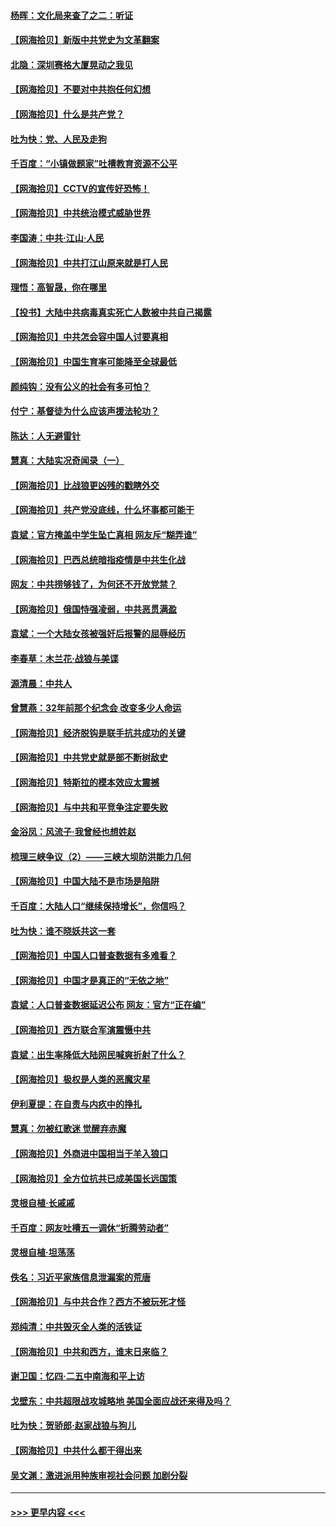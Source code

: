 #### [杨晖：文化局来查了之二：听证](../pages/nsc993/n12966528.md?t=05230302) 
#### [【网海拾贝】新版中共党史为文革翻案](../pages/nsc993/n12967526.md?t=05230302) 
#### [北隐：深圳赛格大厦晃动之我见](../pages/nsc993/n12967393.md?t=05230302) 
#### [【网海拾贝】不要对中共抱任何幻想](../pages/nsc993/n12965222.md?t=05230302) 
#### [【网海拾贝】什么是共产党？](../pages/nsc993/n12962781.md?t=05230302) 
#### [吐为快：党、人民及走狗](../pages/nsc993/n12962747.md?t=05230302) 
#### [千百度：“小镇做题家”吐槽教育资源不公平](../pages/nsc993/n12962705.md?t=05230302) 
#### [【网海拾贝】CCTV的宣传好恐怖！](../pages/nsc993/n12959984.md?t=05230302) 
#### [【网海拾贝】中共统治模式威胁世界](../pages/nsc993/n12957622.md?t=05230302) 
#### [李国涛：中共‧江山‧人民](../pages/nsc993/n12957502.md?t=05230302) 
#### [【网海拾贝】中共打江山原来就是打人民](../pages/nsc993/n12954345.md?t=05230302) 
#### [理悟：高智晟，你在哪里](../pages/nsc993/n12953115.md?t=05230302) 
#### [【投书】大陆中共病毒真实死亡人数被中共自己揭露](../pages/nsc993/n12953050.md?t=05230302) 
#### [【网海拾贝】中共怎会容中国人讨要真相](../pages/nsc993/n12952161.md?t=05230302) 
#### [【网海拾贝】中国生育率可能降至全球最低](../pages/nsc993/n12948793.md?t=05230302) 
#### [颜纯钩：没有公义的社会有多可怕？](../pages/nsc993/n12947626.md?t=05230302) 
#### [付宁：基督徒为什么应该声援法轮功？](../pages/nsc993/n12947233.md?t=05230302) 
#### [陈达：人无避雷针](../pages/nsc993/n12947098.md?t=05230302) 
#### [慧真：大陆实况奇闻录（一）](../pages/nsc993/n12945811.md?t=05230302) 
#### [【网海拾贝】比战狼更凶残的戳瞎外交](../pages/nsc993/n12945717.md?t=05230302) 
#### [【网海拾贝】共产党没底线，什么坏事都可能干](../pages/nsc993/n12942090.md?t=05230302) 
#### [袁斌：官方掩盖中学生坠亡真相 网友斥“糊弄谁”](../pages/nsc993/n12942029.md?t=05230302) 
#### [【网海拾贝】巴西总统暗指疫情是中共生化战](../pages/nsc993/n12938999.md?t=05230302) 
#### [网友：中共捞够钱了，为何还不开放党禁？](../pages/nsc993/n12938952.md?t=05230302) 
#### [【网海拾贝】俄国恃强凌弱，中共恶贯满盈](../pages/nsc993/n12936626.md?t=05230302) 
#### [袁斌：一个大陆女孩被强奸后报警的屈辱经历](../pages/nsc993/n12936547.md?t=05230302) 
#### [李春草：木兰花·战狼与美谍](../pages/nsc993/n12935995.md?t=05230302) 
#### [源清晨：中共人](../pages/nsc993/n12935589.md?t=05230302) 
#### [曾慧燕：32年前那个纪念会 改变多少人命运](../pages/nsc993/n12934233.md?t=05230302) 
#### [【网海拾贝】经济脱钩是联手抗共成功的关键](../pages/nsc993/n12934176.md?t=05230302) 
#### [【网海拾贝】中共党史就是部不断树敌史](../pages/nsc993/n12932844.md?t=05230302) 
#### [【网海拾贝】特斯拉的模本效应太震撼](../pages/nsc993/n12925626.md?t=05230302) 
#### [【网海拾贝】与中共和平竞争注定要失败](../pages/nsc993/n12923326.md?t=05230302) 
#### [金浴凤：风流子‧我曾经也想姓赵](../pages/nsc993/n12920911.md?t=05230302) 
#### [梳理三峡争议（2）——三峡大坝防洪能力几何](../pages/nsc993/n12920173.md?t=05230302) 
#### [【网海拾贝】中国大陆不是市场是陷阱](../pages/nsc993/n12920143.md?t=05230302) 
#### [千百度：大陆人口“继续保持增长”，你信吗？](../pages/nsc993/n12918946.md?t=05230302) 
#### [吐为快：谁不晓妖共这一套](../pages/nsc993/n12918941.md?t=05230302) 
#### [【网海拾贝】中国人口普查数据有多难看？](../pages/nsc993/n12917822.md?t=05230302) 
#### [【网海拾贝】中国才是真正的“无依之地”](../pages/nsc993/n12915845.md?t=05230302) 
#### [袁斌：人口普查数据延迟公布 网友：官方“正在编”](../pages/nsc993/n12915748.md?t=05230302) 
#### [【网海拾贝】西方联合军演震慑中共](../pages/nsc993/n12913466.md?t=05230302) 
#### [袁斌：出生率降低大陆网民喊爽折射了什么？](../pages/nsc993/n12913365.md?t=05230302) 
#### [【网海拾贝】极权是人类的恶魔灾星](../pages/nsc993/n12910697.md?t=05230302) 
#### [伊利夏提：在自责与内疚中的挣扎](../pages/nsc993/n12910493.md?t=05230302) 
#### [慧真：勿被红歌迷 觉醒弃赤魔](../pages/nsc993/n12910485.md?t=05230302) 
#### [【网海拾贝】外商进中国相当于羊入狼口](../pages/nsc993/n12908274.md?t=05230302) 
#### [【网海拾贝】全方位抗共已成美国长远国策](../pages/nsc993/n12906878.md?t=05230302) 
#### [灵根自植‧长戚戚](../pages/nsc993/n12905585.md?t=05230302) 
#### [千百度：网友吐槽五一调休“折腾劳动者”](../pages/nsc993/n12905934.md?t=05230302) 
#### [灵根自植‧坦荡荡](../pages/nsc993/n12905562.md?t=05230302) 
#### [佚名：习近平家族信息泄漏案的荒唐](../pages/nsc993/n12904705.md?t=05230302) 
#### [【网海拾贝】与中共合作？西方不被玩死才怪](../pages/nsc993/n12903873.md?t=05230302) 
#### [郑纯清：中共毁灭全人类的活铁证](../pages/nsc993/n12903785.md?t=05230302) 
#### [【网海拾贝】中共和西方，谁末日来临？](../pages/nsc993/n12903482.md?t=05230302) 
#### [谢卫国：忆四‧二五中南海和平上访](../pages/nsc993/n12902192.md?t=05230302) 
#### [戈壁东：中共超限战攻城略地 美国全面应战还来得及吗？](../pages/nsc993/n12902297.md?t=05230302) 
#### [吐为快：贺骄郎‧赵家战狼与狗儿](../pages/nsc993/n12902280.md?t=05230302) 
#### [【网海拾贝】中共什么都干得出来](../pages/nsc993/n12897500.md?t=05230302) 
#### [吴文渊：激进派用种族审视社会问题 加剧分裂](../pages/nsc993/n12893881.md?t=05230302) 

----
#### [ >>> 更早内容 <<< ](../indexes/nsc993-earlier.md)
